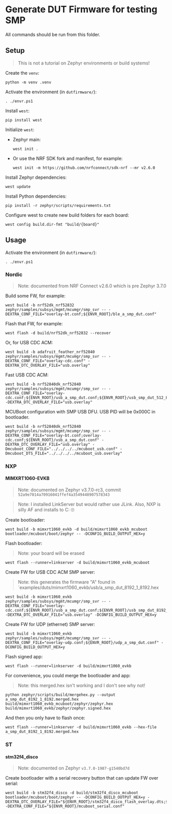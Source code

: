 # Generate DUT Firmware for testing SMP

All commands should be run from this folder.

## Setup

> This is not a tutorial on Zephyr environments or build systems!

Create the `venv`:
```
python -m venv .venv
```

Activate the environment (in `dutfirmware/`):
```
. ./envr.ps1
```

Install `west`:
```
pip install west
```

Initialize `west`:
* Zephyr main:
  ```
  west init .
  ```
* Or use the NRF SDK fork and manifest, for example:
  ```
  west init -m https://github.com/nrfconnect/sdk-nrf --mr v2.6.0 
  ```

Install Zephyr dependencies:
```
west update
```

Install Python dependencies:
```
pip install -r zephyr/scripts/requirements.txt
```

Configure west to create new build folders for each board:
```
west config build.dir-fmt "build/{board}"
```

## Usage

Activate the environment (in `dutfirmware/`):
```
. ./envr.ps1
```

### Nordic

> Note: documented from NRF Connect v2.6.0 which is pre Zephyr 3.7.0

Build some FW, for example:
```
west build -b nrf52dk_nrf52832 zephyr/samples/subsys/mgmt/mcumgr/smp_svr -- -DEXTRA_CONF_FILE="overlay-bt.conf;${ENVR_ROOT}/ble_a_smp_dut.conf"
```

Flash that FW, for example:
```
west flash -d build/nrf52dk_nrf52832 --recover
```

Or, for USB CDC ACM:
```
west build -b adafruit_feather_nrf52840 zephyr/samples/subsys/mgmt/mcumgr/smp_svr -- -DEXTRA_CONF_FILE="overlay-cdc.conf" -DEXTRA_DTC_OVERLAY_FILE="usb.overlay"
```

Fast USB CDC ACM:
```
west build -b nrf52840dk_nrf52840 zephyr/samples/subsys/mgmt/mcumgr/smp_svr -- -DEXTRA_CONF_FILE="overlay-cdc.conf;${ENVR_ROOT}/usb_a_smp_dut.conf;${ENVR_ROOT}/usb_smp_dut_512_8_4096.conf" -DEXTRA_DTC_OVERLAY_FILE="usb.overlay"
```

MCUBoot configuration with SMP USB DFU. USB PID will be 0x000C in bootloader.
```
west build -b nrf52840dk_nrf52840 zephyr/samples/subsys/mgmt/mcumgr/smp_svr -- -DEXTRA_CONF_FILE="overlay-bt.conf;overlay-cdc.conf;${ENVR_ROOT}/usb_a_smp_dut.conf" -DEXTRA_DTC_OVERLAY_FILE="usb.overlay" -Dmcuboot_CONF_FILE="../../../../mcuboot_usb.conf" -Dmcuboot_DTS_FILE="../../../../mcuboot_usb.overlay"
```

### NXP

#### MIMXRT1060-EVKB

> Note: documented on Zephyr v3.7.0-rc3, commit `52a9e7014a70916041ffef4a3549448907578343`

> Note: I installed LinkServer but would rather use JLink.  Also, NXP is silly
> AF and installs to C: 🙄

Create bootloader:
```
west build -b mimxrt1060_evkb -d build/mimxrt1060_evkb_mcuboot bootloader/mcuboot/boot/zephyr -- -DCONFIG_BUILD_OUTPUT_HEX=y
```

Flash bootloader:
> Note: your board will be erased
```
west flash --runner=linkserver -d build/mimxrt1060_evkb_mcuboot
```

Create FW for USB CDC ACM SMP server:
> Note: this generates the firmware "A" found in `examples/duts/mimxrt1060_evkb/usb/a_smp_dut_8192_1_8192.hex
```
west build -b mimxrt1060_evkb zephyr/samples/subsys/mgmt/mcumgr/smp_svr -- -DEXTRA_CONF_FILE="overlay-cdc.conf;${ENVR_ROOT}/usb_a_smp_dut.conf;${ENVR_ROOT}/usb_smp_dut_8192_1_8192.conf" -DEXTRA_DTC_OVERLAY_FILE="usb.overlay" -DCONFIG_BUILD_OUTPUT_HEX=y
```

Create FW for UDP (ethernet) SMP server:
```
west build -b mimxrt1060_evkb zephyr/samples/subsys/mgmt/mcumgr/smp_svr -- -DEXTRA_CONF_FILE="overlay-udp.conf;${ENVR_ROOT}/udp_a_smp_dut.conf" -DCONFIG_BUILD_OUTPUT_HEX=y
```

Flash signed app:
```
west flash --runner=linkserver -d build/mimxrt1060_evkb
```

For convenience, you could merge the bootloader and app:
> Note: this merged.hex isn't working and I don't see why not!
```
python zephyr/scripts/build/mergehex.py --output a_smp_dut_8192_1_8192.merged.hex build/mimxrt1060_evkb_mcuboot/zephyr/zephyr.hex build/mimxrt1060_evkb/zephyr/zephyr.signed.hex
```
And then you only have to flash once:
```
west flash --runner=linkserver -d build/mimxrt1060_evkb --hex-file a_smp_dut_8192_1_8192.merged.hex
```

### ST

#### stm32f4_disco

> Note: documented on Zephyr `v3.7.0-1987-g1540bd7d`

Create bootloader with a serial recovery button that can update FW over serial:

```
west build -b stm32f4_disco -d build/stm32f4_disco_mcuboot bootloader/mcuboot/boot/zephyr -- -DCONFIG_BUILD_OUTPUT_HEX=y -DEXTRA_DTC_OVERLAY_FILE="${ENVR_ROOT}/stm32f4_disco_flash_overlay.dts;${ENVR_ROOT}/stm32f4_disco_serial_overlay.dts;${ENVR_ROOT}/stm32f4_disco_serial_recovery_button_overlay.dts" -DEXTRA_CONF_FILE="${ENVR_ROOT}/mcuboot_serial.conf"
```


